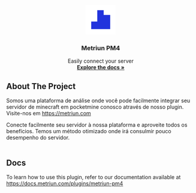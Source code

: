 <br />
<div align="center">
  <a href="https://metriun.com">
    <img src="https://raw.githubusercontent.com/Metriun/MetriunWEB/main/images/metriun.png" alt="Logo" width="80" height="80">
  </a>

  <h3 align="center">Metriun PM4</h3>

  <p align="center">
    Easily connect your server
    <br />
    <a href="https://docs.metriun.com/plugins/metriun-pm4"><strong>Explore the docs »</strong></a>
  </p>
</div>

## About The Project

Somos uma plataforma de análise onde você pode facilmente integrar seu servidor de minecraft em pocketmine conosco através de nosso plugin. Visite-nos em https://metriun.com

Conecte facilmente seu servidor à nossa plataforma e aproveite todos os benefícios. Temos um método otimizado onde irá consulmir pouco desempenho do servidor.
<br>
<br>

## Docs

To learn how to use this plugin, refer to our documentation available at https://docs.metriun.com/plugins/metriun-pm4
